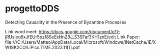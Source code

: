 # progettoDDS
Detecting Causality in the Presence of Byzantine Processes

Link word meet: https://docs.google.com/document/d/1-jRUsIeu6xJfEUr5pzf8SeEkHnZ8J_S3SFaf3KH1znE/edit
Link Paper: file:///C:/Users/Matteo/AppData/Local/Microsoft/Windows/INetCache/IE/XW18K2CO/LIPIcs.TIME.2023.11[1].pdf
